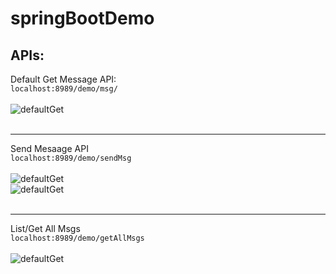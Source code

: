 # springBootDemo

## APIs:
Default Get Message API: <br/>
``` localhost:8989/demo/msg/ ```
<br/><br/>
<img src="https://github.com/syamdanda/springBootDemo/blob/master/screenshots/defaultGet.png" alt="defaultGet"/>
<br/><br/><hr/>
Send Mesaage API <br/>
``` localhost:8989/demo/sendMsg ```  <br/><br/>
<img src="https://github.com/syamdanda/springBootDemo/blob/master/screenshots/sendMsg1.png" alt="defaultGet"/><br/>
<img src="https://github.com/syamdanda/springBootDemo/blob/master/screenshots/sendMsg2.png" alt="defaultGet"/>
<br/><br/><hr/>

List/Get All Msgs <br/>
``` localhost:8989/demo/getAllMsgs ``` <br/><br/>
<img src="https://github.com/syamdanda/springBootDemo/blob/master/screenshots/getAllMsgs.png" alt="defaultGet"/><br/>

